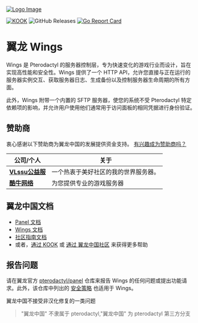[![Logo Image](https://api.pterodactyl.top/logos/new/pterodactyl_china_logo.png)](https://pterodactyl.top)

[![KOOK](https://img.shields.io/badge/dynamic/json?color=44cc11&label=KOOK&query=online_count&suffix=%20ONLINE&url=https%3A%2F%2Fwww.kookapp.cn%2Fapi%2Fguilds%2F3158748478503304%2Fwidget.json&style=for-the-badge&logo=googlechat)](https://kook.top/FRyhXY)
![GitHub Releases](https://img.shields.io/github/downloads/pterodactyl-china/wings/latest/total?style=for-the-badge&logo=appveyor)
[![Go Report Card](https://goreportcard.com/badge/github.com/pterodactyl-china/wings?style=for-the-badge)](https://goreportcard.com/report/github.com/pterodactyl-china/wings?style=for-the-badge)

# 翼龙 Wings
Wings 是 Pterodactyl 的服务器控制层，专为快速变化的游戏行业而设计，旨在实现高性能和安全性。Wings 提供了一个 HTTP API，允许您直接与正在运行的服务器实例交互、获取服务器日志、生成备份以及控制服务器生命周期的所有方面。

此外，Wings 附带一个内置的 SFTP 服务器，使您的系统不受 Pterodactyl 特定依赖项的影响，并允许用户使用他们通常用于访问面板的相同凭据进行身份验证。

## 赞助商
衷心感谢以下赞助商为翼龙中国的发展提供资金支持。
[有兴趣成为赞助商吗？](https://afdian.net/a/vlssu)

| 公司/个人 | 关于 |
| ------- | ----- |
| [**VLssu公益服**](https://vlssu.cn) | 一个热衷于美好社区的我的世界服务器。 |
| [**酷牛网络**](https://www.kuniu.net) | 为您提供专业的游戏服务器 |

## 翼龙中国文档
* [Panel 文档](https://pterodactyl.top/panel/1.0/getting_started.html)
* [Wings 文档](https://pterodactyl.top/wings/1.0/installing.html)
* [社区指南文档](https://pterodactyl.top/community/about.html)
* 或者，[通过 KOOK](https://kook.top/0Grsf5) 或 [通过 翼龙中国社区](https://bbs.pterodactyl.top) 来获得更多帮助

## 报告问题
请在翼龙官方 [pterodactyl/panel](https://github.com/pterodactyl/panel) 仓库来报告 Wings 的任何问题或提出功能请求。此外，该仓库中列出的 [安全策略](https://github.com/pterodactyl/panel/security/policy) 也适用于 Wings。

翼龙中国不接受非汉化修复的一类问题

> "翼龙中国" 不隶属于 pterodactyl,"翼龙中国" 为 pterodactyl 第三方分支
